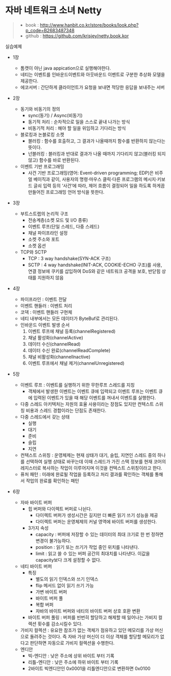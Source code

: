 # 자바 네트워크 소녀 Netty

> * book : http://www.hanbit.co.kr/store/books/look.php?p_code=B2683487348
> * github : https://github.com/krisjey/netty.book.kor

실습예졔

* 1장
	- 톰캣이 아닌 java appication으로 실행해야한다.
	- 네티는 이벤트를 인바운드이벤트와 아웃바운드 이벤트로 구분한 추상화 모델을 제공한다.
	* 에코서버 : 간단하게 클라이언트가 요청을 보내면 적당한 응답을 보내주는 서버

* 2장
	- 동기와 비동기의 정의
		* sync(동기) / Async(비동기)
		* 동기적 처리 : 순차적으로 일을 스스로 끝내 나가는 방식
		* 비동기적 처리 : 해야 할 일을 위임하고 기다리는 방식
	- 블로킹과 논블로킹 소켓
		* 블러킹 : 함수를 호출하고, 그 결과가 나올때까지 함수를 반환하지 않는다는 뜻이다.
		* 넌블러킹 : 블러킹과 반대로 결과가 나올 때까지 기다리지 않고(블러킹 되지 않고) 함수를 바로 반환된다.	
	- 이벤트 기반 프로그래밍
		* 사건 기반 프로그래밍(영어: Event-driven programming; EDP)은 비주얼 베이직과 같이, 사용자의 명령·마우스 클릭·다른 프로그램의 메시지·키보드 글쇠 입력 등의 ‘사건’에 따라, 제어 흐름이 결정되어 일을 하도록 하게끔 만들어진 프로그래밍 언어 방식을 뜻한다.

* 3장 
	- 부트스트랩의 논리적 구조
		* 전송계층(소켓 모드 및 I/O 종류)
		* 이벤트 루프(단일 스레드, 다중 스레드)
		* 채널 파이프라인 설정
		* 소켓 주소와 포트
		* 소켓 옵션
	- TCP와 SCTP
		* TCP  : 3 way handshake(SYN-ACK 구조)
		* SCTP : 4 way handshake(INIT-ACK, COOKIE-ECHO 구조)를 사용, 연결 정보에 쿠키를 삽입하여 DoS와 같은 네트워크 공격을 보호, 반닫힘 상태를 지원하지 않음

* 4장
	- 파이프라인 : 이벤트 전달
	- 이벤트 핸들러 : 이벤트 처리
	- 코덱 : 이벤트 핸들러 구현체
	- 네티 내부에서는 모든 데이터가 ByteBuf로 관리된다.
	- 인바운드 이벤트 발생 순서	
		1. 이벤트 루프에 채널 등록(channelRegistered)
		2. 채널 활성화(channelActive)
		3. 데이터 수신(channelRead)
		4. 데이터 수신 완료(channelReadComplete)
		5. 채널 비활성화(channellnactive)
		6. 이벤트 루프에서 채널 제거(channelUnregistered)
		
* 5장
	- 이벤트 루프 : 이벤트를 실행하기 위한 무한루프 스레드를 지칭
		* 객체에서 발생한 이벤트는 이벤트 큐에 입력되고 이벤트 루프는 이벤트 큐에 입력된 이벤트가 있을 때 해당 이벤트를 꺼내서 이벤트를 실행한다.
	- 다중 스레드 아키텍처는 자원의 효율 사용이라는 장점도 있지만 컨텍스트 스위칭 비용과 스레드 경합이라는 단점도 존재한다.
	- 다중 스레드에서 갖는 상태
		* 실행
		* 대기
		* 준비
		* 슬립
		* 지연
	- 컨텍스트 스위칭 : 운영체제는 현재 상태가 대기, 슬립, 지연인 스레드 중의 하나를 선택하여 실행 상태로 바꾸는데 이때 스레드가 가진 스택 정보를 현재 코어의 레지스터로 복사하는 작업이 이루어지며 이것을 컨텍스트 스위칭이라고 한다.
	- 퓨처 패턴 : 미래에 완료될 작업을 등록하고 처리 결과를 확인하는 객체를 통해서 작업의 완료를 확인하는 패턴

* 6장
	- 자바 바이트 버퍼	
		* 힙 버퍼와 다이렉트 버퍼로 나뉜다.
			+ 다이렉트 버퍼가 생성시간은 길지만 더 빠른 읽기 쓰기 성능을 제공
			+ 다이렉트 버퍼는 운영체제의 커널 영역에 바이트 버퍼를 생성한다.
		* 3가지 속성
			+ capacity : 버퍼에 저장할 수 있는 데이터의 최대 크기로 한 번 정하면 변경이 불가능하다.
			+ position : 읽기 또는 쓰기가 작업 중인 위치를 나타낸다.
			+ limit : 읽고 쓸 수 있는 버퍼 공간의 최대치를 나타낸다. 이값을 capacity보다 크게 설정할 수 없다.
	- 네티 바이트 버퍼
		* 특징 
			+ 별도의 읽기 인덱스와 쓰기 인덱스
			+ flip 메서드 없이 읽기 쓰기 가능
			+ 가변 바이트 버퍼
			+ 바이트 버퍼 풀
			+ 복합 버퍼
			+ 자바의 바이트 버퍼와 네티의 바이트 버퍼 상호 호환 변환
		* 바이트 버퍼 풀링 : 버퍼를 빈번히 할당하고 해제할 때 일어나는 가비지 컬렉션 횟수를 감소시킬수 있다.
	- 가비지 컬렉션 : 유요한 참조가 없는 객체가 점유하고 있던 메모리를 가상 머신으로 돌려주는 것이다. 즉 자바 가상 머신이 더 이상 객체를 할당할 메모리가 없다고 판단하면 자동으로 가비지 컬렉션을 수행한다.
	- 엔디안
		* 빅-엔디안 : 낮은 주소에 상위 바이트 부터 기록
		* 리틀-엔디안 : 낮은 주소에 하위 바이트 부터 기록
		* 2바이트 빅엔디안인 0x0001을 리틀엔디안으로 변환하면 0x0100
			